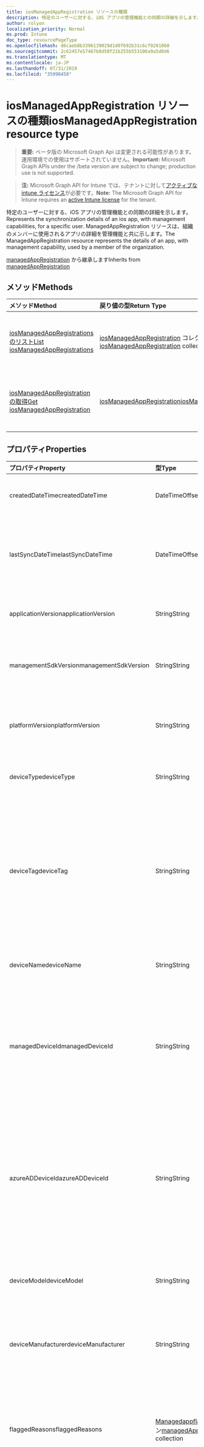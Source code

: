 ```yaml
---
title: iosManagedAppRegistration リソースの種類
description: 特定のユーザーに対する、iOS アプリの管理機能との同期の詳細を示します。 ManagedAppRegistration リソースは、組織のメンバーに使用されるアプリの詳細を管理機能と共に示します。
author: rolyon
localization_priority: Normal
ms.prod: Intune
doc_type: resourcePageType
ms.openlocfilehash: d6caeb8b3396139029d1d0f692b31c6cf0201060
ms.sourcegitcommit: 2c62457e57467b8d50f21b255b553106a9a5d8d6
ms.translationtype: MT
ms.contentlocale: ja-JP
ms.lasthandoff: 07/31/2019
ms.locfileid: "35998458"
---
```

# <a name="iosmanagedappregistration-resource-type"></a><span data-ttu-id="f18e0-104">iosManagedAppRegistration リソースの種類</span><span class="sxs-lookup"><span data-stu-id="f18e0-104">iosManagedAppRegistration resource type</span></span>

> <span data-ttu-id="f18e0-105">**重要:** ベータ版の Microsoft Graph Api は変更される可能性があります。運用環境での使用はサポートされていません。</span><span class="sxs-lookup"><span data-stu-id="f18e0-105">**Important:** Microsoft Graph APIs under the /beta version are subject to change; production use is not supported.</span></span>

> <span data-ttu-id="f18e0-106">**注:** Microsoft Graph API for Intune では、テナントに対して[アクティブな intune ライセンス](https://go.microsoft.com/fwlink/?linkid=839381)が必要です。</span><span class="sxs-lookup"><span data-stu-id="f18e0-106">**Note:** The Microsoft Graph API for Intune requires an [active Intune license](https://go.microsoft.com/fwlink/?linkid=839381) for the tenant.</span></span>

<span data-ttu-id="f18e0-107">特定のユーザーに対する、iOS アプリの管理機能との同期の詳細を示します。</span><span class="sxs-lookup"><span data-stu-id="f18e0-107">Represents the synchronization details of an ios app, with management capabilities, for a specific user.</span></span>
<span data-ttu-id="f18e0-108">ManagedAppRegistration リソースは、組織のメンバーに使用されるアプリの詳細を管理機能と共に示します。</span><span class="sxs-lookup"><span data-stu-id="f18e0-108">The ManagedAppRegistration resource represents the details of an app, with management capability, used by a member of the organization.</span></span>


<span data-ttu-id="f18e0-109">[managedAppRegistration](../resources/intune-mam-managedappregistration.md) から継承します</span><span class="sxs-lookup"><span data-stu-id="f18e0-109">Inherits from [managedAppRegistration](../resources/intune-mam-managedappregistration.md)</span></span>

## <a name="methods"></a><span data-ttu-id="f18e0-110">メソッド</span><span class="sxs-lookup"><span data-stu-id="f18e0-110">Methods</span></span>
|<span data-ttu-id="f18e0-111">メソッド</span><span class="sxs-lookup"><span data-stu-id="f18e0-111">Method</span></span>|<span data-ttu-id="f18e0-112">戻り値の型</span><span class="sxs-lookup"><span data-stu-id="f18e0-112">Return Type</span></span>|<span data-ttu-id="f18e0-113">説明</span><span class="sxs-lookup"><span data-stu-id="f18e0-113">Description</span></span>|
|:---|:---|:---|
|[<span data-ttu-id="f18e0-114">iosManagedAppRegistrations のリスト</span><span class="sxs-lookup"><span data-stu-id="f18e0-114">List iosManagedAppRegistrations</span></span>](../api/intune-mam-iosmanagedappregistration-list.md)|<span data-ttu-id="f18e0-115">[iosManagedAppRegistration](../resources/intune-mam-iosmanagedappregistration.md) コレクション</span><span class="sxs-lookup"><span data-stu-id="f18e0-115">[iosManagedAppRegistration](../resources/intune-mam-iosmanagedappregistration.md) collection</span></span>|<span data-ttu-id="f18e0-116">[iosManagedAppRegistration](../resources/intune-mam-iosmanagedappregistration.md) オブジェクトのプロパティとリレーションシップをリストします。</span><span class="sxs-lookup"><span data-stu-id="f18e0-116">List properties and relationships of the [iosManagedAppRegistration](../resources/intune-mam-iosmanagedappregistration.md) objects.</span></span>|
|[<span data-ttu-id="f18e0-117">iosManagedAppRegistration の取得</span><span class="sxs-lookup"><span data-stu-id="f18e0-117">Get iosManagedAppRegistration</span></span>](../api/intune-mam-iosmanagedappregistration-get.md)|[<span data-ttu-id="f18e0-118">iosManagedAppRegistration</span><span class="sxs-lookup"><span data-stu-id="f18e0-118">iosManagedAppRegistration</span></span>](../resources/intune-mam-iosmanagedappregistration.md)|<span data-ttu-id="f18e0-119">[iosManagedAppRegistration](../resources/intune-mam-iosmanagedappregistration.md) オブジェクトのプロパティとリレーションシップを読み取ります。</span><span class="sxs-lookup"><span data-stu-id="f18e0-119">Read properties and relationships of the [iosManagedAppRegistration](../resources/intune-mam-iosmanagedappregistration.md) object.</span></span>|

## <a name="properties"></a><span data-ttu-id="f18e0-120">プロパティ</span><span class="sxs-lookup"><span data-stu-id="f18e0-120">Properties</span></span>
|<span data-ttu-id="f18e0-121">プロパティ</span><span class="sxs-lookup"><span data-stu-id="f18e0-121">Property</span></span>|<span data-ttu-id="f18e0-122">型</span><span class="sxs-lookup"><span data-stu-id="f18e0-122">Type</span></span>|<span data-ttu-id="f18e0-123">説明</span><span class="sxs-lookup"><span data-stu-id="f18e0-123">Description</span></span>|
|:---|:---|:---|
|<span data-ttu-id="f18e0-124">createdDateTime</span><span class="sxs-lookup"><span data-stu-id="f18e0-124">createdDateTime</span></span>|<span data-ttu-id="f18e0-125">DateTimeOffset</span><span class="sxs-lookup"><span data-stu-id="f18e0-125">DateTimeOffset</span></span>|<span data-ttu-id="f18e0-126">作成日時 ([managedAppRegistration](../resources/intune-mam-managedappregistration.md) から継承)。</span><span class="sxs-lookup"><span data-stu-id="f18e0-126">Date and time of creation Inherited from [managedAppRegistration](../resources/intune-mam-managedappregistration.md)</span></span>|
|<span data-ttu-id="f18e0-127">lastSyncDateTime</span><span class="sxs-lookup"><span data-stu-id="f18e0-127">lastSyncDateTime</span></span>|<span data-ttu-id="f18e0-128">DateTimeOffset</span><span class="sxs-lookup"><span data-stu-id="f18e0-128">DateTimeOffset</span></span>|<span data-ttu-id="f18e0-129">アプリが管理サービスと最後に同期した日時。</span><span class="sxs-lookup"><span data-stu-id="f18e0-129">Date and time of last the app synced with management service.</span></span> <span data-ttu-id="f18e0-130">[managedAppRegistration](../resources/intune-mam-managedappregistration.md) から継承します</span><span class="sxs-lookup"><span data-stu-id="f18e0-130">Inherited from [managedAppRegistration](../resources/intune-mam-managedappregistration.md)</span></span>|
|<span data-ttu-id="f18e0-131">applicationVersion</span><span class="sxs-lookup"><span data-stu-id="f18e0-131">applicationVersion</span></span>|<span data-ttu-id="f18e0-132">String</span><span class="sxs-lookup"><span data-stu-id="f18e0-132">String</span></span>|<span data-ttu-id="f18e0-133">アプリのバージョン ([managedAppRegistration](../resources/intune-mam-managedappregistration.md) から継承)</span><span class="sxs-lookup"><span data-stu-id="f18e0-133">App version Inherited from [managedAppRegistration](../resources/intune-mam-managedappregistration.md)</span></span>|
|<span data-ttu-id="f18e0-134">managementSdkVersion</span><span class="sxs-lookup"><span data-stu-id="f18e0-134">managementSdkVersion</span></span>|<span data-ttu-id="f18e0-135">String</span><span class="sxs-lookup"><span data-stu-id="f18e0-135">String</span></span>|<span data-ttu-id="f18e0-136">アプリ管理 SDK のバージョン ([managedAppRegistration](../resources/intune-mam-managedappregistration.md) から継承)</span><span class="sxs-lookup"><span data-stu-id="f18e0-136">App management SDK version Inherited from [managedAppRegistration](../resources/intune-mam-managedappregistration.md)</span></span>|
|<span data-ttu-id="f18e0-137">platformVersion</span><span class="sxs-lookup"><span data-stu-id="f18e0-137">platformVersion</span></span>|<span data-ttu-id="f18e0-138">String</span><span class="sxs-lookup"><span data-stu-id="f18e0-138">String</span></span>|<span data-ttu-id="f18e0-139">オペレーティング システムのバージョン ([managedAppRegistration](../resources/intune-mam-managedappregistration.md) から継承)</span><span class="sxs-lookup"><span data-stu-id="f18e0-139">Operating System version Inherited from [managedAppRegistration](../resources/intune-mam-managedappregistration.md)</span></span>|
|<span data-ttu-id="f18e0-140">deviceType</span><span class="sxs-lookup"><span data-stu-id="f18e0-140">deviceType</span></span>|<span data-ttu-id="f18e0-141">String</span><span class="sxs-lookup"><span data-stu-id="f18e0-141">String</span></span>|<span data-ttu-id="f18e0-142">ホスト デバイスの種類 ([managedAppRegistration](../resources/intune-mam-managedappregistration.md) から継承)</span><span class="sxs-lookup"><span data-stu-id="f18e0-142">Host device type Inherited from [managedAppRegistration](../resources/intune-mam-managedappregistration.md)</span></span>|
|<span data-ttu-id="f18e0-143">deviceTag</span><span class="sxs-lookup"><span data-stu-id="f18e0-143">deviceTag</span></span>|<span data-ttu-id="f18e0-144">String</span><span class="sxs-lookup"><span data-stu-id="f18e0-144">String</span></span>|<span data-ttu-id="f18e0-145">アプリ管理 SDK が生成したタグ。同じデバイスでホストされているアプリの関連付けに役立ちます。</span><span class="sxs-lookup"><span data-stu-id="f18e0-145">App management SDK generated tag, which helps relate apps hosted on the same device.</span></span> <span data-ttu-id="f18e0-146">あらゆる状況でのアプリの関連付けを保証するものではありません。</span><span class="sxs-lookup"><span data-stu-id="f18e0-146">Not guaranteed to relate apps in all conditions.</span></span> <span data-ttu-id="f18e0-147">[managedAppRegistration](../resources/intune-mam-managedappregistration.md) から継承します</span><span class="sxs-lookup"><span data-stu-id="f18e0-147">Inherited from [managedAppRegistration](../resources/intune-mam-managedappregistration.md)</span></span>|
|<span data-ttu-id="f18e0-148">deviceName</span><span class="sxs-lookup"><span data-stu-id="f18e0-148">deviceName</span></span>|<span data-ttu-id="f18e0-149">String</span><span class="sxs-lookup"><span data-stu-id="f18e0-149">String</span></span>|<span data-ttu-id="f18e0-150">ホスト デバイスの名前 ([managedAppRegistration](../resources/intune-mam-managedappregistration.md) から継承)</span><span class="sxs-lookup"><span data-stu-id="f18e0-150">Host device name Inherited from [managedAppRegistration](../resources/intune-mam-managedappregistration.md)</span></span>|
|<span data-ttu-id="f18e0-151">managedDeviceId</span><span class="sxs-lookup"><span data-stu-id="f18e0-151">managedDeviceId</span></span>|<span data-ttu-id="f18e0-152">String</span><span class="sxs-lookup"><span data-stu-id="f18e0-152">String</span></span>|<span data-ttu-id="f18e0-153">ホストデバイスの管理デバイス識別子。</span><span class="sxs-lookup"><span data-stu-id="f18e0-153">The Managed Device identifier of the host device.</span></span> <span data-ttu-id="f18e0-154">ホストデバイスが管理されている場合でも、値を空にすることができます。</span><span class="sxs-lookup"><span data-stu-id="f18e0-154">Value could be empty even when the host device is managed.</span></span> <span data-ttu-id="f18e0-155">[managedAppRegistration](../resources/intune-mam-managedappregistration.md) から継承します</span><span class="sxs-lookup"><span data-stu-id="f18e0-155">Inherited from [managedAppRegistration](../resources/intune-mam-managedappregistration.md)</span></span>|
|<span data-ttu-id="f18e0-156">azureADDeviceId</span><span class="sxs-lookup"><span data-stu-id="f18e0-156">azureADDeviceId</span></span>|<span data-ttu-id="f18e0-157">String</span><span class="sxs-lookup"><span data-stu-id="f18e0-157">String</span></span>|<span data-ttu-id="f18e0-158">ホストデバイスの Azure Active Directory デバイス識別子。</span><span class="sxs-lookup"><span data-stu-id="f18e0-158">The Azure Active Directory Device identifier of the host device.</span></span> <span data-ttu-id="f18e0-159">ホストデバイスが Azure Active Directory に登録されている場合でも、値を空にすることができます。</span><span class="sxs-lookup"><span data-stu-id="f18e0-159">Value could be empty even when the host device is Azure Active Directory registered.</span></span> <span data-ttu-id="f18e0-160">[managedAppRegistration](../resources/intune-mam-managedappregistration.md) から継承します</span><span class="sxs-lookup"><span data-stu-id="f18e0-160">Inherited from [managedAppRegistration](../resources/intune-mam-managedappregistration.md)</span></span>|
|<span data-ttu-id="f18e0-161">deviceModel</span><span class="sxs-lookup"><span data-stu-id="f18e0-161">deviceModel</span></span>|<span data-ttu-id="f18e0-162">String</span><span class="sxs-lookup"><span data-stu-id="f18e0-162">String</span></span>|<span data-ttu-id="f18e0-163">[ManagedAppRegistration](../resources/intune-mam-managedappregistration.md)から継承された現在のアプリの登録のデバイスモデル。</span><span class="sxs-lookup"><span data-stu-id="f18e0-163">The device model for the current app registration  Inherited from [managedAppRegistration](../resources/intune-mam-managedappregistration.md)</span></span>|
|<span data-ttu-id="f18e0-164">deviceManufacturer</span><span class="sxs-lookup"><span data-stu-id="f18e0-164">deviceManufacturer</span></span>|<span data-ttu-id="f18e0-165">String</span><span class="sxs-lookup"><span data-stu-id="f18e0-165">String</span></span>|<span data-ttu-id="f18e0-166">[ManagedAppRegistration](../resources/intune-mam-managedappregistration.md)から継承された現在のアプリの登録のデバイスの製造元</span><span class="sxs-lookup"><span data-stu-id="f18e0-166">The device manufacturer for the current app registration  Inherited from [managedAppRegistration](../resources/intune-mam-managedappregistration.md)</span></span>|
|<span data-ttu-id="f18e0-167">flaggedReasons</span><span class="sxs-lookup"><span data-stu-id="f18e0-167">flaggedReasons</span></span>|<span data-ttu-id="f18e0-168">[Managedappflaggedreason](../resources/intune-mam-managedappflaggedreason.md)コレクション</span><span class="sxs-lookup"><span data-stu-id="f18e0-168">[managedAppFlaggedReason](../resources/intune-mam-managedappflaggedreason.md) collection</span></span>|<span data-ttu-id="f18e0-169">アプリ登録にフラグが設定された、0 個以上の理由。</span><span class="sxs-lookup"><span data-stu-id="f18e0-169">Zero or more reasons an app registration is flagged.</span></span> <span data-ttu-id="f18e0-170">例:</span><span class="sxs-lookup"><span data-stu-id="f18e0-170">E.g.</span></span> <span data-ttu-id="f18e0-171">ルートのデバイス上で実行されているアプリ ([managedAppRegistration](../resources/intune-mam-managedappregistration.md) から継承)</span><span class="sxs-lookup"><span data-stu-id="f18e0-171">app running on rooted device Inherited from [managedAppRegistration](../resources/intune-mam-managedappregistration.md)</span></span>|
|<span data-ttu-id="f18e0-172">userId</span><span class="sxs-lookup"><span data-stu-id="f18e0-172">userId</span></span>|<span data-ttu-id="f18e0-173">String</span><span class="sxs-lookup"><span data-stu-id="f18e0-173">String</span></span>|<span data-ttu-id="f18e0-174">このアプリの登録が属するユーザー ID。</span><span class="sxs-lookup"><span data-stu-id="f18e0-174">The user Id to who this app registration belongs.</span></span> <span data-ttu-id="f18e0-175">[managedAppRegistration](../resources/intune-mam-managedappregistration.md) から継承します</span><span class="sxs-lookup"><span data-stu-id="f18e0-175">Inherited from [managedAppRegistration](../resources/intune-mam-managedappregistration.md)</span></span>|
|<span data-ttu-id="f18e0-176">appIdentifier</span><span class="sxs-lookup"><span data-stu-id="f18e0-176">appIdentifier</span></span>|[<span data-ttu-id="f18e0-177">mobileAppIdentifier</span><span class="sxs-lookup"><span data-stu-id="f18e0-177">mobileAppIdentifier</span></span>](../resources/intune-mam-mobileappidentifier.md)|<span data-ttu-id="f18e0-178">アプリ パッケージの識別子 ([managedAppRegistration](../resources/intune-mam-managedappregistration.md) から継承)</span><span class="sxs-lookup"><span data-stu-id="f18e0-178">The app package Identifier Inherited from [managedAppRegistration](../resources/intune-mam-managedappregistration.md)</span></span>|
|<span data-ttu-id="f18e0-179">id</span><span class="sxs-lookup"><span data-stu-id="f18e0-179">id</span></span>|<span data-ttu-id="f18e0-180">文字列</span><span class="sxs-lookup"><span data-stu-id="f18e0-180">String</span></span>|<span data-ttu-id="f18e0-181">エンティティのキー。</span><span class="sxs-lookup"><span data-stu-id="f18e0-181">Key of the entity.</span></span> <span data-ttu-id="f18e0-182">[managedAppRegistration](../resources/intune-mam-managedappregistration.md) から継承します</span><span class="sxs-lookup"><span data-stu-id="f18e0-182">Inherited from [managedAppRegistration](../resources/intune-mam-managedappregistration.md)</span></span>|
|<span data-ttu-id="f18e0-183">version</span><span class="sxs-lookup"><span data-stu-id="f18e0-183">version</span></span>|<span data-ttu-id="f18e0-184">文字列型 (String)</span><span class="sxs-lookup"><span data-stu-id="f18e0-184">String</span></span>|<span data-ttu-id="f18e0-185">エンティティのバージョン。</span><span class="sxs-lookup"><span data-stu-id="f18e0-185">Version of the entity.</span></span> <span data-ttu-id="f18e0-186">[managedAppRegistration](../resources/intune-mam-managedappregistration.md) から継承します</span><span class="sxs-lookup"><span data-stu-id="f18e0-186">Inherited from [managedAppRegistration](../resources/intune-mam-managedappregistration.md)</span></span>|

## <a name="relationships"></a><span data-ttu-id="f18e0-187">リレーションシップ</span><span class="sxs-lookup"><span data-stu-id="f18e0-187">Relationships</span></span>
|<span data-ttu-id="f18e0-188">リレーションシップ</span><span class="sxs-lookup"><span data-stu-id="f18e0-188">Relationship</span></span>|<span data-ttu-id="f18e0-189">型</span><span class="sxs-lookup"><span data-stu-id="f18e0-189">Type</span></span>|<span data-ttu-id="f18e0-190">説明</span><span class="sxs-lookup"><span data-stu-id="f18e0-190">Description</span></span>|
|:---|:---|:---|
|<span data-ttu-id="f18e0-191">appliedPolicies</span><span class="sxs-lookup"><span data-stu-id="f18e0-191">appliedPolicies</span></span>|<span data-ttu-id="f18e0-192">[managedAppPolicy](../resources/intune-mam-managedapppolicy.md) コレクション</span><span class="sxs-lookup"><span data-stu-id="f18e0-192">[managedAppPolicy](../resources/intune-mam-managedapppolicy.md) collection</span></span>|<span data-ttu-id="f18e0-193">登録済みのアプリが管理サービスと最後に同期したときに、すでに適用されていた 0 個以上のポリシーです。</span><span class="sxs-lookup"><span data-stu-id="f18e0-193">Zero or more policys already applied on the registered app when it last synchronized with managment service.</span></span> <span data-ttu-id="f18e0-194">[managedAppRegistration](../resources/intune-mam-managedappregistration.md) から継承します</span><span class="sxs-lookup"><span data-stu-id="f18e0-194">Inherited from [managedAppRegistration](../resources/intune-mam-managedappregistration.md)</span></span>|
|<span data-ttu-id="f18e0-195">intendedPolicies</span><span class="sxs-lookup"><span data-stu-id="f18e0-195">intendedPolicies</span></span>|<span data-ttu-id="f18e0-196">[managedAppPolicy](../resources/intune-mam-managedapppolicy.md) コレクション</span><span class="sxs-lookup"><span data-stu-id="f18e0-196">[managedAppPolicy](../resources/intune-mam-managedapppolicy.md) collection</span></span>|<span data-ttu-id="f18e0-197">現時点で、管理者がアプリに対して意図した 0 個以上のポリシーです。</span><span class="sxs-lookup"><span data-stu-id="f18e0-197">Zero or more policies admin intended for the app as of now.</span></span> <span data-ttu-id="f18e0-198">[managedAppRegistration](../resources/intune-mam-managedappregistration.md) から継承します</span><span class="sxs-lookup"><span data-stu-id="f18e0-198">Inherited from [managedAppRegistration](../resources/intune-mam-managedappregistration.md)</span></span>|
|<span data-ttu-id="f18e0-199">operations</span><span class="sxs-lookup"><span data-stu-id="f18e0-199">operations</span></span>|<span data-ttu-id="f18e0-200">[managedAppOperation](../resources/intune-mam-managedappoperation.md) コレクション</span><span class="sxs-lookup"><span data-stu-id="f18e0-200">[managedAppOperation](../resources/intune-mam-managedappoperation.md) collection</span></span>|<span data-ttu-id="f18e0-201">アプリ登録でトリガーされた、0 個以上の長時間実行の操作です。</span><span class="sxs-lookup"><span data-stu-id="f18e0-201">Zero or more long running operations triggered on the app registration.</span></span> <span data-ttu-id="f18e0-202">[managedAppRegistration](../resources/intune-mam-managedappregistration.md) から継承します</span><span class="sxs-lookup"><span data-stu-id="f18e0-202">Inherited from [managedAppRegistration](../resources/intune-mam-managedappregistration.md)</span></span>|

## <a name="json-representation"></a><span data-ttu-id="f18e0-203">JSON 表記</span><span class="sxs-lookup"><span data-stu-id="f18e0-203">JSON Representation</span></span>
<span data-ttu-id="f18e0-204">以下は、リソースの JSON 表記です。</span><span class="sxs-lookup"><span data-stu-id="f18e0-204">Here is a JSON representation of the resource.</span></span>
<!-- {
  "blockType": "resource",
  "keyProperty": "id",
  "@odata.type": "microsoft.graph.iosManagedAppRegistration"
}
-->
``` json
{
  "@odata.type": "#microsoft.graph.iosManagedAppRegistration",
  "createdDateTime": "String (timestamp)",
  "lastSyncDateTime": "String (timestamp)",
  "applicationVersion": "String",
  "managementSdkVersion": "String",
  "platformVersion": "String",
  "deviceType": "String",
  "deviceTag": "String",
  "deviceName": "String",
  "managedDeviceId": "String",
  "azureADDeviceId": "String",
  "deviceModel": "String",
  "deviceManufacturer": "String",
  "flaggedReasons": [
    "String"
  ],
  "userId": "String",
  "appIdentifier": {
    "@odata.type": "microsoft.graph.iosMobileAppIdentifier",
    "bundleId": "String"
  },
  "id": "String (identifier)",
  "version": "String"
}
```





